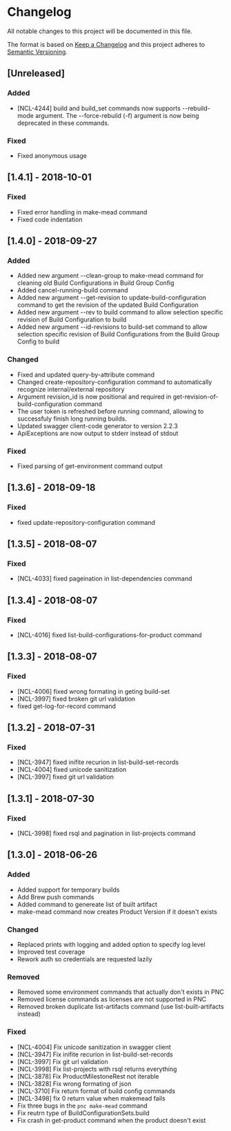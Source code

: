 # Changelog
All notable changes to this project will be documented in this file.

The format is based on [Keep a Changelog](http://keepachangelog.com/en/1.0.0/)
and this project adheres to [Semantic Versioning](http://semver.org/spec/v2.0.0.html).


## [Unreleased]
### Added
- [NCL-4244] build and build_set commands now supports --rebuild-mode argument. The --force-rebuild (-f) argument is now being deprecated in these commands.

### Fixed
- Fixed anonymous usage

## [1.4.1] - 2018-10-01
### Fixed
- Fixed error handling in make-mead command
- Fixed code indentation

## [1.4.0] - 2018-09-27
### Added
- Added new argument --clean-group to make-mead command for cleaning old Build Configurations in Build Group Config
- Added cancel-running-build command
- Added new argument --get-revision to update-build-configuration command to get the revision of the updated Build Configuration
- Added new argument --rev to build command to allow selection specific revision of Build Configuration to build
- Added new argument --id-revisions to build-set command to allow selection specific revision of Build Configurations from the Build Group Config to build 

### Changed
- Fixed and updated query-by-attribute command
- Changed create-repository-configuration command to automatically recognize internal/external repository
- Argument revision_id is now positional and required in get-revision-of-build-configuration command
- The user token is refreshed before running command, allowing to successfuly finish long running builds. 
- Updated swagger client-code generator to version 2.2.3 
- ApiExceptions are now output to stderr instead of stdout

### Fixed
- Fixed parsing of get-environment command output

## [1.3.6] - 2018-09-18
### Fixed
- fixed update-repository-configuration command

## [1.3.5] - 2018-08-07
### Fixed
- [NCL-4033] fixed pageination in list-dependencies command

## [1.3.4] - 2018-08-07
### Fixed
- [NCL-4016] fixed list-build-configurations-for-product command

## [1.3.3] - 2018-08-07
### Fixed
- [NCL-4006] fixed wrong formating in geting build-set
- [NCL-3997] fixed broken git url validation
- fixed get-log-for-record command

## [1.3.2] - 2018-07-31
### Fixed
- [NCL-3947] fixed inifite recurion in list-build-set-records
- [NCL-4004] fixed unicode sanitization
- [NCL-3997] fixed git url validation

## [1.3.1] - 2018-07-30
### Fixed
- [NCL-3998] fixed rsql and pagination in list-projects command

## [1.3.0] - 2018-06-26
### Added
- Added support for temporary builds
- Add Brew push commands
- Added command to genereate list of built artifact
- make-mead command now creates Product Version if it doesn't exists

### Changed
- Replaced prints with logging and added option to specify log level
- Improved test coverage
- Rework auth so credentials are requested lazily

### Removed
- Removed some environment commands that actually don't exists in PNC
- Removed license commands as licenses are not supported in PNC
- Removed broken duplicate list-artifacts command (use list-built-artifacts instead)

### Fixed
- [NCL-4004] Fix unicode sanitization in swagger client
- [NCL-3947] Fix inifite recurion in list-build-set-records
- [NCL-3997] Fix git url validation
- [NCL-3998] Fix list-projects with rsql returns everything
- [NCL-3878] Fix ProductMilestoneRest not iterable
- [NCL-3828] Fix wrong formating of json
- [NCL-3710] Fix return format of build config commands
- [NCL-3498] fix 0 return value when makemead fails
- Fix three bugs in the `pnc make-mead` command
- Fix reutrn type of BuildConfigurationSets.build
- Fix crash in get-product command when the product doesn't exist

